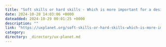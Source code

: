 ```yaml
---
title: "Soft skills or hard skills - Which is more important for a design team?"
date: 2024-10-28 14:03:06 +0000
dateadded: 2024-10-29 00:01:25 +0000
description: ""
link: "https://uxplanet.org/soft-skills-or-hard-skills-which-is-more-important-for-a-design-team-a0f833a43ffe?source=rss----819cc2aaeee0---4"
category:
directory: _directory/ux-planet.md
---
```

